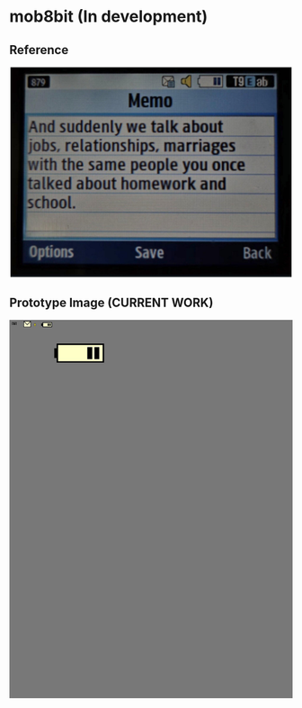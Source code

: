 # mob8bit (In development)

## Reference
<img src="./reference/2209202502.jpeg">

## Prototype Image (CURRENT WORK)
<img src="./preview/prototype.jpg">
